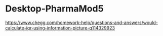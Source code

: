 # Desktop-PharmaMod5
https://www.chegg.com/homework-help/questions-and-answers/would-calculate-iqr-using-information-picture-q114329923
